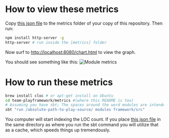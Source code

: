 # How to view these metrics

Copy [this json file](https://github.com/delftswa2014/team-playframework/releases/download/metric-modules-output/metricscache.json) 
to the metrics folder of your copy of this repository. Then run:

````bash
npm install http-server -g
http-server # run inside the [metrics] folder
````
Now surf to [http://localhost:8080/chart.html](http://localhost:8080/chart.html) to view the graph.

You should see something like this:
![Module metrics](https://cloud.githubusercontent.com/assets/791189/6657079/6ef44d4e-cb40-11e4-840c-7a76cd495619.png)

# How to run these metrics

````bash
brew install cloc # or apt-get install on Ubuntu
cd team-playframework/metrics #(where this README is too)
# Assuming you have sbt; The spaces around the word modules are intended:
sbt "run /absolute-path-to-play-source/ modules framework/src"
````

You computer will start indexing the LOC count. 
If you place 
[this json file](https://github.com/delftswa2014/team-playframework/releases/download/metric-modules-output/metricscache.bare-git.json) 
in the same directory as where you run the sbt command you will utilize that as a cache, 
which speeds things up tremendously.